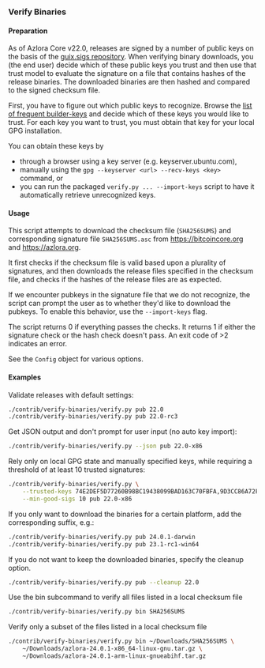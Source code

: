 ### Verify Binaries

#### Preparation

As of Azlora Core v22.0, releases are signed by a number of public keys on the basis
of the [guix.sigs repository](https://github.com/azlora-core/guix.sigs/). When
verifying binary downloads, you (the end user) decide which of these public keys you
trust and then use that trust model to evaluate the signature on a file that contains
hashes of the release binaries. The downloaded binaries are then hashed and compared to
the signed checksum file.

First, you have to figure out which public keys to recognize. Browse the [list of frequent
builder-keys](https://github.com/azlora-core/guix.sigs/tree/main/builder-keys) and
decide which of these keys you would like to trust. For each key you want to trust, you
must obtain that key for your local GPG installation.

You can obtain these keys by
  - through a browser using a key server (e.g. keyserver.ubuntu.com),
  - manually using the `gpg --keyserver <url> --recv-keys <key>` command, or
  - you can run the packaged `verify.py ... --import-keys` script to
    have it automatically retrieve unrecognized keys.

#### Usage

This script attempts to download the checksum file (`SHA256SUMS`) and corresponding
signature file `SHA256SUMS.asc` from https://bitcoincore.org and https://azlora.org.

It first checks if the checksum file is valid based upon a plurality of signatures, and
then downloads the release files specified in the checksum file, and checks if the
hashes of the release files are as expected.

If we encounter pubkeys in the signature file that we do not recognize, the script
can prompt the user as to whether they'd like to download the pubkeys. To enable
this behavior, use the `--import-keys` flag.

The script returns 0 if everything passes the checks. It returns 1 if either the
signature check or the hash check doesn't pass. An exit code of >2 indicates an error.

See the `Config` object for various options.

#### Examples

Validate releases with default settings:
```sh
./contrib/verify-binaries/verify.py pub 22.0
./contrib/verify-binaries/verify.py pub 22.0-rc3
```

Get JSON output and don't prompt for user input (no auto key import):

```sh
./contrib/verify-binaries/verify.py --json pub 22.0-x86
```

Rely only on local GPG state and manually specified keys, while requiring a
threshold of at least 10 trusted signatures:
```sh
./contrib/verify-binaries/verify.py \
    --trusted-keys 74E2DEF5D77260B98BC19438099BAD163C70FBFA,9D3CC86A72F8494342EA5FD10A41BDC3F4FAFF1C \
    --min-good-sigs 10 pub 22.0-x86
```

If you only want to download the binaries for a certain platform, add the corresponding suffix, e.g.:

```sh
./contrib/verify-binaries/verify.py pub 24.0.1-darwin
./contrib/verify-binaries/verify.py pub 23.1-rc1-win64
```

If you do not want to keep the downloaded binaries, specify the cleanup option.

```sh
./contrib/verify-binaries/verify.py pub --cleanup 22.0
```

Use the bin subcommand to verify all files listed in a local checksum file

```sh
./contrib/verify-binaries/verify.py bin SHA256SUMS
```

Verify only a subset of the files listed in a local checksum file

```sh
./contrib/verify-binaries/verify.py bin ~/Downloads/SHA256SUMS \
    ~/Downloads/azlora-24.0.1-x86_64-linux-gnu.tar.gz \
    ~/Downloads/azlora-24.0.1-arm-linux-gnueabihf.tar.gz
```
